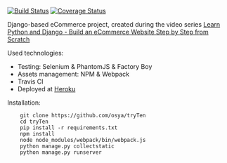 [![Build Status](https://travis-ci.org/osya/tryTen.svg)](https://travis-ci.org/osya/tryTen) [![Coverage Status](https://coveralls.io/repos/github/osya/tryTen/badge.svg?branch=master)](https://coveralls.io/github/osya/tryTen?branch=master)

Django-based eCommerce project, created during the video series [Learn Python and Django - Build an eCommerce Website Step by Step from Scratch](https://www.youtube.com/watch?v=9Wbfk16jEOk)

Used technologies:
- Testing: Selenium & PhantomJS & Factory Boy
- Assets management: NPM & Webpack
- Travis CI
- Deployed at [Heroku](https://tryten.herokuapp.com/)

Installation:
```
    git clone https://github.com/osya/tryTen
    cd tryTen
    pip install -r requirements.txt
    npm install
    node node_modules/webpack/bin/webpack.js
    python manage.py collectstatic
    python manage.py runserver
```
